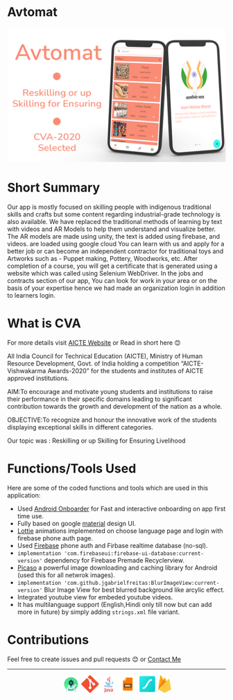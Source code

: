 # Avtomat

![](https://github.com/Parneet-Raghuvanshi/Avtomat/blob/master/readmesources/AvtomatProject.png?raw=true "Avtomat")

# Short Summary

Our app is mostly focused on skilling people with indigenous traditional skills and crafts but some content regarding industrial-grade technology is also available. We have replaced the traditional methods of learning by text with videos and AR Models to help them understand and visualize better. The AR models are made using unity, the text is added using firebase, and videos. are loaded using google cloud You can learn with us and apply for a better job or can become an independent contractor for traditional toys and Artworks such as - Puppet making, Pottery, Woodworks, etc. After completion of a course, you will get a certificate that is generated using a website which was called using Selenium WebDriver. In the jobs and contracts section of our app, You can look for work in your area or on the basis of your expertise hence we had made an organization login in addition to learners login.

# What is CVA

For more details visit [AICTE Website](https://www.aicte-india.org/AICTE%20Vishwakarma%20Award%202020) or Read in short here 😊

All India Council for Technical Education (AICTE), Ministry of Human Resource Development, Govt. of India holding a competition “AICTE-Vishwakarma Awards-2020” for the students and institutes of AICTE approved institutions.

AIM:To encourage and motivate young students and institutions to raise their performance in their specific domains leading to significant contribution towards the growth and development of the nation as a whole.

OBJECTIVE:To recognize and honour the innovative work of the students displaying exceptional skills in different categories.

Our topic was : Reskilling or up Skilling for Ensuring Livelihood

# Functions/Tools Used 

Here are some of the coded functions and tools which are used in this application:

- Used [Android Onboarder](https://github.com/chyrta/AndroidOnboarder) for Fast and interactive onboarding on app first time use.
- Fully based on google [material](https://material.io/design) design UI.
- [Lottie](https://lottiefiles.com/) animations implemented on choose language page and login with firebase phone auth page.
- Used [Firebase](https://firebase.google.com/) phone auth and Firbase realtime database (no-sql).
- `implementation 'com.firebaseui:firebase-ui-database:current-version'` dependency for Firebase Premade Recyclerview.
- [Picaso](https://square.github.io/picasso/) a powerful image downloading and caching library for Android (used this for all netwrok images).
- `implementation 'com.github.jgabrielfreitas:BlurImageView:current-version'` Blur Image View for best blurred background like arcylic effect.
- Integrated youtube view for embeded youtube videos.
- It has multilanguage support (English,Hindi only till now but can add more in future) by simply adding `strings.xml` file variant.

# Contributions

Feel free to create issues and pull requests 😊 or [Contact Me](mailto:parneetraghuvanshi@gmail.com)

***

<p align="center">
  <img src="https://github.com/Parneet-Raghuvanshi/Avtomat/blob/master/readmesources/android-studio.png?raw=true" title="Android Studio" height="40"/>
  <img src="https://github.com/Parneet-Raghuvanshi/Avtomat/blob/master/readmesources/Git-Icon.png?raw=true" title="Git Hub" height="40"/>
  <img src="https://github.com/Parneet-Raghuvanshi/Avtomat/blob/master/readmesources/java.png?raw=true" title="Java" height="40"/>
  <img src="https://github.com/Parneet-Raghuvanshi/Avtomat/blob/master/readmesources/xml.png?raw=true" title="XML" height="40"/>
  <img src="https://github.com/Parneet-Raghuvanshi/Avtomat/blob/master/readmesources/lf_Symbol.png?raw=true" title="Lottie Files" height="40"/>
  <img src="https://github.com/Parneet-Raghuvanshi/Avtomat/blob/master/readmesources/firebase.png?raw=true" title="Firebase" height="40"/>
</p>